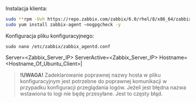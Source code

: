 
Instalacja klienta:
```bash
sudo **rpm -Uvh https://repo.zabbix.com/zabbix/6.0/rhel/8/x86_64/zabbix-release-6.0-1.el8.noarch.rpm**
sudo yum install zabbix-agent –nogpgcheck -y
```

Konfiguracja pliku konfiguracyjnego: 
```
sudo nano /etc/zabbix/zabbix_agentd.conf 
```

Server=<Zabbix_Server_IP>
ServerActive=<Zabbix_Server_IP>
Hostname=<Hostname_Of_Ubuntu_Client>|

> **!UWAGA!** Zadeklarowanie poprawnej nazwy hosta w pliku konfiguracyjnym jest potrzebne do poprawnej komunikacji w przypadku konfiguracji przeglądania logów. Jeżeli jest błędna nazwa wstawiona to logi nie będę przesyłane. Jest to częsty błąd. 